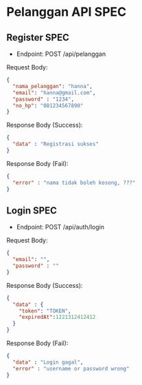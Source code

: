 # Pelanggan API SPEC

## Register SPEC
- Endpoint: POST /api/pelanggan

Request Body:

````json
{
  "nama_pelanggan": "hanna",
  "email": "hanna@gmail.com",
  "password" : "1234",
  "no_hp": "081234567890"
}
````
Response Body (Success):
```json
{
  "data" : "Registrasi sukses"
}
```
Response Body (Fail):
```json
{
  "error" : "nama tidak boleh kosong, ???"
}
```


## Login SPEC
- Endpoint: POST /api/auth/login

Request Body:

````json
{
  "email": "",
  "password" : ""
}
````
Response Body (Success):
```json
{
  "data" : {
    "token": "TOKEN",
    "expiredAt":1221312412412
  }
}
```
Response Body (Fail):
```json
{
  "data" : "Login gagal",
  "error" : "username or password wrong"
}
```